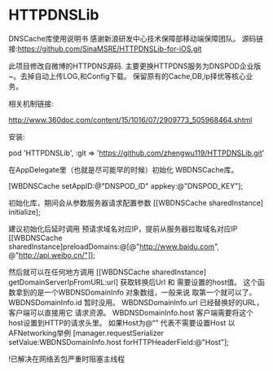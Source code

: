 # HTTPDNSLib
DNSCache库使用说明书
感谢新浪研发中心技术保障部移动端保障团队。
源码链接:https://github.com/SinaMSRE/HTTPDNSLib-for-iOS.git

此项目修改自微博的HTTPDNS源码.
主要更换HTTPDNS服务为DNSPOD企业版~。去掉自动上传LOG,和Config下载。
保留原有的Cache,DB,ip择优等核心业务。

相关机制链接:

http://www.360doc.com/content/15/1016/07/2909773_505968464.shtml

安装:

pod 'HTTPDNSLib', :git => 'https://github.com/zhengwu119/HTTPDNSLib.git'

在AppDelegate里（也就是尽可能早的时候）初始化 WBDNSCache库。

[WBDNSCache setAppID:@"DNSPOD_ID" appkey:@"DNSPOD_KEY"];

初始化库，期间会从参数服务器请求配置参数
[[WBDNSCache sharedInstance] initialize];

建议初始化后延时调用 预请求域名对应IP，提前从服务器拉取域名对应IP
[[WBDNSCache sharedInstance]preloadDomains:@[@"http://www.baidu.com", @"http://api.weibo.cn/"]];

然后就可以在任何地方调用
[[WBDNSCache sharedInstance] getDomainServerIpFromURL:url]
获取转换后Url 和 需要设置的host值。
这个函数拿到的是一个WBDNSDomainInfo 对象数组，一般来说 取第一个就可以了。
WBDNSDomainInfo.id 暂时没用。
WBDNSDomainInfo.url 已经替换好的URL， 客户端可以直接用它 请求资源。
WBDNSDomainInfo.host 客户端需要将这个host设置到HTTP的请求头里。 如果Host为@“” 代表不需要设置Host
以AFNetworking举例
[manager.requestSerializer setValue:WBDNSDomainInfo.host forHTTPHeaderField:@"Host"];

!已解决在网络丢包严重时阻塞主线程
